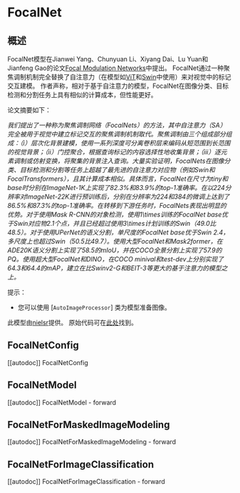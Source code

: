 <!--版权所有©2022 HuggingFace团队。

根据Apache许可证第2版（“许可证”）许可；除非符合许可证的规定，否则您不得使用此文件。
您可以在以下位置获得许可证的副本：

http://www.apache.org/licenses/LICENSE-2.0

注意：本文件以Markdown格式编写，但包含了我们doc-builder的特定语法（类似于MDX），可能在您的Markdown查看器中无法正确呈现。

-->

# FocalNet

## 概述

FocalNet模型在Jianwei Yang、Chunyuan Li、Xiyang Dai、Lu Yuan和Jianfeng Gao的论文[Focal Modulation Networks](https://arxiv.org/abs/2203.11926)中提出。
FocalNet通过一种聚焦调制机制完全替换了自注意力（在模型如[ViT](vit)和[Swin](swin)中使用）来对视觉中的标记交互建模。
作者声称，相对于基于自注意力的模型，FocalNet在图像分类、目标检测和分割任务上具有相似的计算成本，但性能更好。

论文摘要如下：

*我们提出了一种称为聚焦调制网络（FocalNets）的方法，其中自注意力（SA）完全被用于视觉中建立标记交互的聚焦调制机制取代。聚焦调制由三个组成部分组成：（i）层次化背景建模，使用一系列深度可分离卷积层来编码从短范围到长范围的视觉背景；（ii）门控聚合，根据查询标记的内容选择性地收集背景；（iii）逐元素调制或仿射变换，将聚集的背景注入查询。大量实验证明，FocalNets在图像分类、目标检测和分割等任务上超越了最先进的自注意力对应物（例如Swin和FocalTransformers），且其计算成本相似。具体而言，FocalNet在尺寸为tiny和base时分别在ImageNet-1K上实现了82.3%和83.9%的top-1准确率。在以224分辨率对ImageNet-22K进行预训练后，分别在分辨率为224和384的微调上达到了86.5%和87.3%的top-1准确率。在转移到下游任务时，FocalNets表现出明显的优势。对于使用Mask R-CNN的对象检测，使用1\times训练的FocalNet base优于Swin对应物2.1个点，并且已经超过使用3\times计划训练的Swin（49.0比48.5）。对于使用UPerNet的语义分割，单尺度的FocalNet base优于Swin 2.4，多尺度上也超过Swin（50.5比49.7）。使用大型FocalNet和Mask2former，在ADE20K语义分割上实现了58.5的mIoU，并在COCO全景分割上实现了57.9的PQ。使用超大型FocalNet和DINO，在COCO minival和test-dev上分别实现了64.3和64.4的mAP，建立在比Swinv2-G和BEIT-3等更大的基于注意力的模型之上。*

提示：

- 您可以使用 [`AutoImageProcessor`] 类为模型准备图像。

此模型由[nielsr](https://huggingface.co/nielsr)提供。
原始代码可在[此处](https://github.com/microsoft/FocalNet)找到。

## FocalNetConfig

[[autodoc]] FocalNetConfig

## FocalNetModel

[[autodoc]] FocalNetModel
    - forward

## FocalNetForMaskedImageModeling

[[autodoc]] FocalNetForMaskedImageModeling
    - forward

## FocalNetForImageClassification

[[autodoc]] FocalNetForImageClassification
    - forward